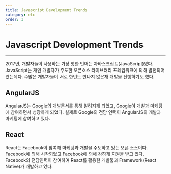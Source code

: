 ```yaml
---
title: Javascript Development Trends
category: etc
order: 3
---
```


# Javascript Development Trends

-----------

2017년, 개발자들이 사용하는 가장 핫한 언어는 자바스크립트(JavaScript)였다. JavaScript는 개인 개발자가 주도한 오픈소스 라이브러리 프레임워크에 의해 발전되어 왔는데다. 수많은 개발자들이 서로 한번도 만나지 않은채 개발을 진행하기도 했다.

## AngularJS
AngularJS는 Google의 개발문서를 통해 알려지게 되었고, Google이 개발과 마케팅에 참여하면서 성장하게 되었다. 실제로 Google의 전담 인력이 AngularJS의 개발과 마케팅에 참여하고 있다.

## React
React는 Facebook이 참여해 마케팅과 개발을 주도하고 있는 오픈 소스이다. Facebook에 의해 시작되었고 Facebook에 의해 강하게 지원을 받고 있다. Facebook의 전담인력이 참여하여 React를 활용한 개발툴과 Framework(React Native)가 개발하고 있다.
